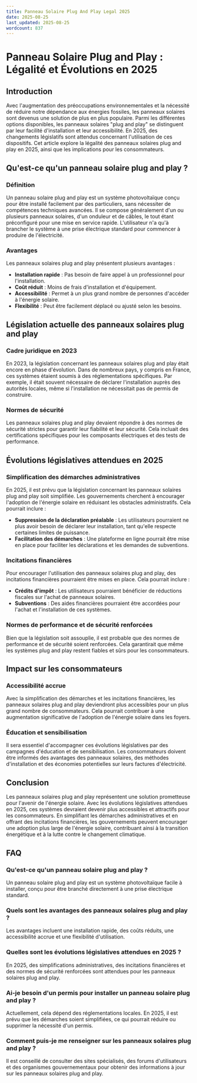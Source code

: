 ```yaml
---
title: Panneau Solaire Plug And Play Legal 2025
date: 2025-08-25
last_updated: 2025-08-25
wordcount: 837
---
```


# Panneau Solaire Plug and Play : Légalité et Évolutions en 2025

## Introduction

Avec l'augmentation des préoccupations environnementales et la nécessité de réduire notre dépendance aux énergies fossiles, les panneaux solaires sont devenus une solution de plus en plus populaire. Parmi les différentes options disponibles, les panneaux solaires "plug and play" se distinguent par leur facilité d'installation et leur accessibilité. En 2025, des changements législatifs sont attendus concernant l'utilisation de ces dispositifs. Cet article explore la légalité des panneaux solaires plug and play en 2025, ainsi que les implications pour les consommateurs.

## Qu'est-ce qu'un panneau solaire plug and play ?

### Définition

Un panneau solaire plug and play est un système photovoltaïque conçu pour être installé facilement par des particuliers, sans nécessiter de compétences techniques avancées. Il se compose généralement d'un ou plusieurs panneaux solaires, d'un onduleur et de câbles, le tout étant préconfiguré pour une mise en service rapide. L'utilisateur n'a qu'à brancher le système à une prise électrique standard pour commencer à produire de l'électricité.

### Avantages

Les panneaux solaires plug and play présentent plusieurs avantages :

- **Installation rapide** : Pas besoin de faire appel à un professionnel pour l'installation.
- **Coût réduit** : Moins de frais d'installation et d'équipement.
- **Accessibilité** : Permet à un plus grand nombre de personnes d'accéder à l'énergie solaire.
- **Flexibilité** : Peut être facilement déplacé ou ajusté selon les besoins.

## Législation actuelle des panneaux solaires plug and play

### Cadre juridique en 2023

En 2023, la législation concernant les panneaux solaires plug and play était encore en phase d'évolution. Dans de nombreux pays, y compris en France, ces systèmes étaient soumis à des réglementations spécifiques. Par exemple, il était souvent nécessaire de déclarer l'installation auprès des autorités locales, même si l'installation ne nécessitait pas de permis de construire.

### Normes de sécurité

Les panneaux solaires plug and play devaient répondre à des normes de sécurité strictes pour garantir leur fiabilité et leur sécurité. Cela incluait des certifications spécifiques pour les composants électriques et des tests de performance.

## Évolutions législatives attendues en 2025

### Simplification des démarches administratives

En 2025, il est prévu que la législation concernant les panneaux solaires plug and play soit simplifiée. Les gouvernements cherchent à encourager l'adoption de l'énergie solaire en réduisant les obstacles administratifs. Cela pourrait inclure :

- **Suppression de la déclaration préalable** : Les utilisateurs pourraient ne plus avoir besoin de déclarer leur installation, tant qu'elle respecte certaines limites de puissance.
- **Facilitation des démarches** : Une plateforme en ligne pourrait être mise en place pour faciliter les déclarations et les demandes de subventions.

### Incitations financières

Pour encourager l'utilisation des panneaux solaires plug and play, des incitations financières pourraient être mises en place. Cela pourrait inclure :

- **Crédits d'impôt** : Les utilisateurs pourraient bénéficier de réductions fiscales sur l'achat de panneaux solaires.
- **Subventions** : Des aides financières pourraient être accordées pour l'achat et l'installation de ces systèmes.

### Normes de performance et de sécurité renforcées

Bien que la législation soit assouplie, il est probable que des normes de performance et de sécurité soient renforcées. Cela garantirait que même les systèmes plug and play restent fiables et sûrs pour les consommateurs.

## Impact sur les consommateurs

### Accessibilité accrue

Avec la simplification des démarches et les incitations financières, les panneaux solaires plug and play deviendront plus accessibles pour un plus grand nombre de consommateurs. Cela pourrait contribuer à une augmentation significative de l'adoption de l'énergie solaire dans les foyers.

### Éducation et sensibilisation

Il sera essentiel d'accompagner ces évolutions législatives par des campagnes d'éducation et de sensibilisation. Les consommateurs doivent être informés des avantages des panneaux solaires, des méthodes d'installation et des économies potentielles sur leurs factures d'électricité.

## Conclusion

Les panneaux solaires plug and play représentent une solution prometteuse pour l'avenir de l'énergie solaire. Avec les évolutions législatives attendues en 2025, ces systèmes devraient devenir plus accessibles et attractifs pour les consommateurs. En simplifiant les démarches administratives et en offrant des incitations financières, les gouvernements peuvent encourager une adoption plus large de l'énergie solaire, contribuant ainsi à la transition énergétique et à la lutte contre le changement climatique.

## FAQ

### Qu'est-ce qu'un panneau solaire plug and play ?

Un panneau solaire plug and play est un système photovoltaïque facile à installer, conçu pour être branché directement à une prise électrique standard.

### Quels sont les avantages des panneaux solaires plug and play ?

Les avantages incluent une installation rapide, des coûts réduits, une accessibilité accrue et une flexibilité d'utilisation.

### Quelles sont les évolutions législatives attendues en 2025 ?

En 2025, des simplifications administratives, des incitations financières et des normes de sécurité renforcées sont attendues pour les panneaux solaires plug and play.

### Ai-je besoin d'un permis pour installer un panneau solaire plug and play ?

Actuellement, cela dépend des réglementations locales. En 2025, il est prévu que les démarches soient simplifiées, ce qui pourrait réduire ou supprimer la nécessité d'un permis.

### Comment puis-je me renseigner sur les panneaux solaires plug and play ?

Il est conseillé de consulter des sites spécialisés, des forums d'utilisateurs et des organismes gouvernementaux pour obtenir des informations à jour sur les panneaux solaires plug and play.